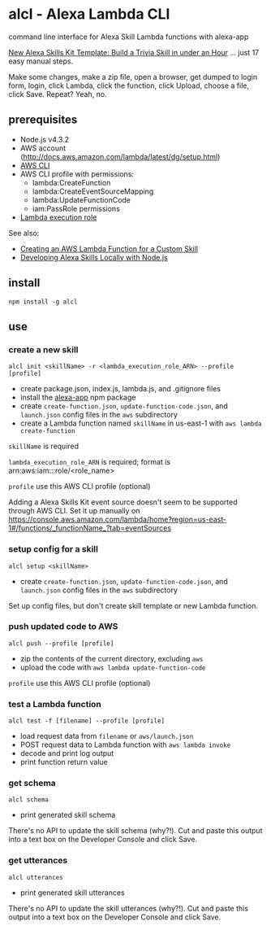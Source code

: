 # alcl - Alexa Lambda CLI

command line interface for Alexa Skill Lambda functions with alexa-app

[New Alexa Skills Kit Template: Build a Trivia Skill in under an Hour](https://developer.amazon.com/public/community/post/TxDJWS16KUPVKO/New-Alexa-Skills-Kit-Template-Build-a-Trivia-Skill-in-under-an-Hou) ... just 17 easy manual steps.  

Make some changes, make a zip file, open a browser, get dumped to login form, login, click Lambda, click the function, click Upload, choose a file, click Save.  Repeat? Yeah, no.

## prerequisites

- Node.js v4.3.2
- AWS account (http://docs.aws.amazon.com/lambda/latest/dg/setup.html)
- [AWS CLI](http://docs.aws.amazon.com/cli/latest/userguide/installing.html)
- AWS CLI profile with permissions:
    - lambda:CreateFunction
    - lambda:CreateEventSourceMapping
    - lambda:UpdateFunctionCode
    - iam:PassRole permissions
- [Lambda execution role](http://docs.aws.amazon.com/lambda/latest/dg/with-s3-example-create-iam-role.html)

See also:
- [Creating an AWS Lambda Function for a Custom Skill](https://developer.amazon.com/public/solutions/alexa/alexa-skills-kit/docs/developing-an-alexa-skill-as-a-lambda-function)
- [Developing Alexa Skills Locally with Node.js](https://developer.amazon.com/public/community/post/Tx3DV6ANE5HTG9H/Big-Nerd-Ranch-Series-Developing-Alexa-Skills-Locally-with-Node-js-Setting-Up-Yo)


## install

    npm install -g alcl

## use

### create a new skill

    alcl init <skillName> -r <lambda_execution_role_ARN> --profile [profile]

- create package.json, index.js, lambda.js, and .gitignore files
- install the [alexa-app](https://www.npmjs.com/package/alexa-app) npm package
- create `create-function.json`, `update-function-code.json`, and `launch.json` config files in the `aws` subdirectory
- create a Lambda function named `skillName` in us-east-1 with `aws lambda create-function`

`skillName` is required

`lambda_execution_role_ARN` is required; format is arn:aws:iam::<id>:role/<role_name>

`profile` use this AWS CLI profile (optional)

Adding a Alexa Skills Kit event source doesn't seem to be supported through AWS CLI.  Set it up manually on https://console.aws.amazon.com/lambda/home?region=us-east-1#/functions/_functionName_?tab=eventSources

### setup config for a skill

    alcl setup <skillName>

- create `create-function.json`, `update-function-code.json`, and `launch.json` config files in the `aws` subdirectory

Set up config files, but don't create skill template or new Lambda function.

### push updated code to AWS

    alcl push --profile [profile]

- zip the contents of the current directory, excluding `aws`
- upload the code with `aws lambda update-function-code`

`profile` use this AWS CLI profile (optional)

### test a Lambda function

    alcl test -f [filename] --profile [profile]

- load request data from `filename` or `aws/launch.json`
- POST request data to Lambda function with `aws lambda invoke`
- decode and print log output
- print function return value

### get schema

    alcl schema

- print generated skill schema

There's no API to update the skill schema (why?!).  Cut and paste this output into a text box on the Developer Console and click Save.

### get utterances

    alcl utterances

- print generated skill utterances

There's no API to update the skill utterances (why?!).  Cut and paste this output into a text box on the Developer Console and click Save.

